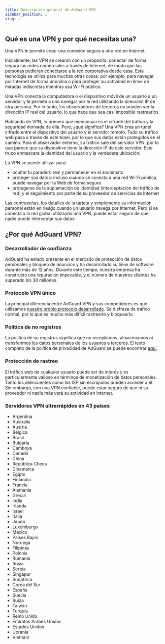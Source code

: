 ```yaml
---
title: Descripción general de AdGuard VPN
sidebar_position: 1
slug: /
---
```


## Qué es una VPN y por qué necesitas una?

Una VPN le permite crear una conexión segura a otra red en Internet.

Inicialmente, las VPN se crearon con un propósito: conectar de forma segura las redes comerciales a través de Internet, de modo que las personas pudieran conectarse a la red corporativa desde casa. Esta tecnología se utiliza para muchas otras cosas: por ejemplo, para navegar por Internet de forma anónima o para proteger su actividad en línea de miradas indiscretas mientras usa Wi-Fi público.

Una VPN conecta la computadora o el dispositivo móvil de un usuario a un servidor y le permite a uno navegar por la red utilizando la dirección IP de otra persona. Por lo tanto, los observadores de terceros no pueden ver la dirección IP real del usuario, lo que hace que sea casi imposible rastrearlos.

Hablando de VPN, lo primero que mencionan es el cifrado del tráfico y la seguridad derivada de ella. Pero, ¿qué significa? Una VPN crea un túnel cifrado entre el dispositivo del usuario y el servidor remoto. Todo su tráfico web pasa a través de este túnel, por lo que sus datos están protegidos en el camino. Para el observador externo, su tráfico sale del servidor VPN, por lo que parece que su dispositivo tiene la dirección IP de este servidor. Este truco enmascara la identidad del usuario y la verdadera ubicación.

La VPN se puede utilizar para:

* ocultar tu paradero real y permanecer en el anonimato
* proteger sus datos: incluso cuando se conecta a una red Wi-Fi pública, puede navegar por la Web de forma segura
* protegerse de la suplantación de identidad (interceptación del tráfico de red) y el seguimiento por parte de su proveedor de servicios de Internet

Las contraseñas, los detalles de la tarjeta y simplemente su información personal están en riesgo cuando un usuario navega por Internet. Pero si se conecta a la red global utilizando una VPN, puede estar seguro de que nadie puede interceptar sus datos.

## ¿Por qué AdGuard VPN?

### Desarrollador de confianza
AdGuard ha estado presente en el mercado de protección de datos personales y bloqueo de anuncios y ha desarrollado su línea de software durante más de 12 años. Durante este tiempo, nuestra empresa ha construido una reputación impecable, y el número de nuestros clientes ha superado los 30 millones.

### Protocolo VPN único
La principal diferencia entre AdGuard VPN y sus competidores es que utilizamos [nuestro propio protocolo desarrollado](/general/adguard-vpn-protocol.mdx). Se disfraza de tráfico normal, por lo que es mucho más difícil rastrearlo y bloquearlo.

### Política de no registros
La política de no registros significa que no recopilamos, almacenamos ni transferimos los datos personales de los usuarios a terceros. El texto completo de la política de privacidad de AdGuard se puede encontrar [aquí](https://adguard-vpn.com/en/privacy.html).

### Protección de rastreo
El tráfico web de cualquier usuario puede ser de interés y es particularmente valioso en términos de monetización de datos personales. Tanto los delincuentes como los ISP sin escrúpulos pueden acceder a él. Sin embargo, con una VPN confiable, puede estar seguro de que ni su proveedor ni nadie más verá su actividad en Internet.

### Servidores VPN ultrarrápidos en 43 países

* Argentina
* Australia
* Austria
* Bélgica
* Brasil
* Bulgaria
* Camboya
* Canadá
* China
* República Checa
* Dinamarca
* Egipto
* Finlandia
* Francia
* Alemania
* Grecia
* India
* Irlanda
* Israel
* Italia
* Japón
* Luxemburgo
* México
* Países Bajos
* Noruega
* Filipinas
* Polonia
* Rumania
* Rusia
* Serbia
* Singapur
* Sudáfrica
* Corea del Sur
* España
* Suecia
* Suiza
* Taiwán
* Turquía
* Reino Unido
* Emiratos Árabes Unidos
* Estados Unidos
* Ucrania
* Vietnam